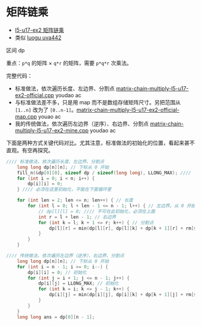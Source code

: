 # 矩阵链乘

- [l5-u17-ex2 矩阵链乘](https://oj.youdao.com/course/37/286/1#/1/14428)
- 类似 [luogu uva442](https://www.luogu.com.cn/problem/UVA442)

区间 dp

重点：`p*q` 的矩阵 × `q*r` 的矩阵，需要 `p*q*r` 次乘法。

完整代码：
- 标准做法，依次遍历长度、左边界、分割点 [matrix-chain-multiply-l5-u17-ex2-official.cpp](code/matrix-chain-multiply-l5-u17-ex2-official.cpp) youdao ac
- 与标准做法差不多，只是用 map 而不是数组存储矩阵尺寸。另把范围从 `[1..n]` 改为了 `[0..n-1]`。[matrix-chain-multiply-l5-u17-ex2-official-map.cpp](code/matrix-chain-multiply-l5-u17-ex2-official-map.cpp) youao ac
- 我的传统做法，依次遍历左边界（逆序）、右边界、分割点 [matrix-chain-multiply-l5-u17-ex2-mine.cpp](code/matrix-chain-multiply-l5-u17-ex2-mine.cpp) youdao ac

下面是两种方式关键代码对比。尤其注意，标准做法的初始化的位置，看起来甚不直观。有空再探究。

```cpp
//// 标准做法，依次遍历长度、左边界、分割点
    long long dp[n][n]; // 下标从 0 开始
    fill_n(&dp[0][0], sizeof dp / sizeof(long long), LLONG_MAX); //// 可否挪到下面循环里？待探究。
    for (int i = 0; i < n; i++) {
        dp[i][i] = 0;
    } //// 必须在这里初始化，不能在下面循环里

    for (int len = 2; len <= n; len++) { // 长度
        for (int l = 0; l + len - 1 <= n - 1; l++) { // 左边界。从 0 开始，满足右界 <= n-1
            // dp[l][l] = 0; //// 不可在此初始化，必须在上面
            int r = l + len - 1; // 右边界
            for (int k = l; k + 1 <= r; k++) { // 分割点
                dp[l][r] = min(dp[l][r], dp[l][k] + dp[k + 1][r] + rm[s[l]] * lm[s[k]] * lm[s[r]]);
            }
        }
    }

//// 传统做法，依次遍历左边界（逆序）、右边界、分割点
    long long dp[n][n]; // 下标从 0 开始
    for (int i = n - 1; i >= 0; i--) {
        dp[i][i] = 0; // 初始化
        for (int j = i + 1; j <= n - 1; j++) {
            dp[i][j] = LLONG_MAX; // 初始化
            for (int k = i; k <= j - 1; k++) {
                dp[i][j] = min(dp[i][j], dp[i][k] + dp[k + 1][j] + rm[s[i]] * lm[s[k]] * lm[s[j]]);
            }
        }
    }
    long long ans = dp[0][n - 1];
```
